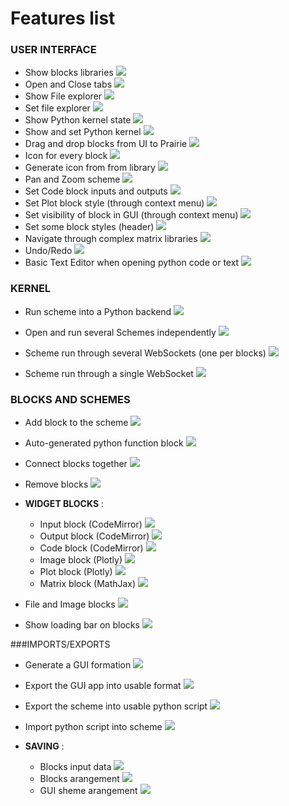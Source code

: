 # Features list



### USER INTERFACE

- Show blocks libraries <img src="https://img.shields.io/badge/-beta-green.svg"/>
- Open and Close tabs <img src="https://img.shields.io/badge/-beta-green.svg"/>
- Show File explorer <img src="https://img.shields.io/badge/-beta-green.svg"/>
- Set file explorer <img src="https://img.shields.io/badge/-beta-green.svg"/>
- Show Python kernel state  <img src="https://img.shields.io/badge/-beta-lightgray.svg"/>
- Show and set Python kernel <img src="https://img.shields.io/badge/-beta-lightgray.svg"/>
- Drag and drop blocks from UI to Prairie <img src="https://img.shields.io/badge/-beta-green.svg"/>
- Icon for every block <img src="https://img.shields.io/badge/-beta-green.svg"/>
- Generate icon from from library <img src="https://img.shields.io/badge/-beta-green.svg"/>
- Pan and Zoom scheme <img src="https://img.shields.io/badge/-beta-lightgray.svg"/>
- Set Code block inputs and outputs <img src="https://img.shields.io/badge/-beta-lightgray.svg"/>
- Set Plot block style (through context menu) <img src="https://img.shields.io/badge/-beta-lightgray.svg"/>
- Set visibility of block in GUI (through context menu) <img src="https://img.shields.io/badge/-beta-green.svg"/>
- Set some block styles (header) <img src="https://img.shields.io/badge/-beta-green.svg"/>
- Navigate through complex matrix libraries <img src="https://img.shields.io/badge/-beta-lightgray.svg"/>
- Undo/Redo <img src="https://img.shields.io/badge/-v 1.0-blue.svg"/>
- Basic Text Editor when opening python code or text <img src="https://img.shields.io/badge/-v 1.0-blue.svg"/>



### KERNEL

- Run scheme into a Python backend <img src="https://img.shields.io/badge/-beta-green.svg"/>
- Open and run several Schemes independently  <img src="https://img.shields.io/badge/-beta-green.svg"/>
- Scheme run through several WebSockets (one per blocks) <img src="https://img.shields.io/badge/-beta-green.svg"/>

- Scheme run through a single WebSocket <img src="https://img.shields.io/badge/-v 1.0-blue.svg"/>



### BLOCKS AND SCHEMES

- Add block to the scheme <img src="https://img.shields.io/badge/-beta-green.svg"/>
- Auto-generated python function block <img src="https://img.shields.io/badge/-beta-green.svg"/>
- Connect blocks together <img src="https://img.shields.io/badge/-beta-green.svg"/>
- Remove blocks <img src="https://img.shields.io/badge/-beta-green.svg"/>

- **WIDGET BLOCKS** :
  - Input block (CodeMirror) <img src="https://img.shields.io/badge/-beta-green.svg"/>
  - Output block (CodeMirror) <img src="https://img.shields.io/badge/-beta-green.svg"/>
  - Code block (CodeMirror) <img src="https://img.shields.io/badge/-beta-lightgrey.svg"/>
  - Image block (Plotly) <img src="https://img.shields.io/badge/-beta-green.svg"/>
  - Plot block (Plotly) <img src="https://img.shields.io/badge/-beta-green.svg"/>
  - Matrix block (MathJax) <img src="https://img.shields.io/badge/-beta-lightgrey.svg"/>
- File and Image blocks <img src="https://img.shields.io/badge/-v 1.0-blue.svg"/>
- Show loading bar on blocks <img src="https://img.shields.io/badge/-v 1.0-blue.svg"/>



###IMPORTS/EXPORTS

- Generate a GUI formation <img src="https://img.shields.io/badge/-beta-green.svg"/>
- Export the GUI app into usable format <img src="https://img.shields.io/badge/-v 1.0-blue.svg"/>
- Export the scheme into usable python script <img src="https://img.shields.io/badge/-v 1.0-blue.svg"/>
- Import python script into scheme <img src="https://img.shields.io/badge/-v 1.0-blue.svg"/>

- **SAVING** :
  - Blocks input data <img src="https://img.shields.io/badge/-beta-green.svg"/>
  - Blocks arangement <img src="https://img.shields.io/badge/-beta-green.svg"/>
  - GUI sheme arangement <img src="https://img.shields.io/badge/-beta-green.svg"/>